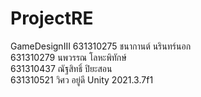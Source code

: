 # ProjectRE
GameDesignIII
631310275	ชนากานต์ นรินทร์นอก \
631310279	นพวรรณ โลหะพิทักษ์ \
631310437	ณัฐสิทธิ์ ปิยะสอน \
631310521	วิศว อยู่ดี 
Unity 2021.3.7f1

